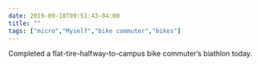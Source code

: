 ```yaml
---
date: 2019-09-18T09:51:43-04:00
title: ""
tags: ["micro","Myself","bike commuter","bikes"]
---
```

Completed a flat-tire-halfway-to-campus bike commuter’s biathlon today.
